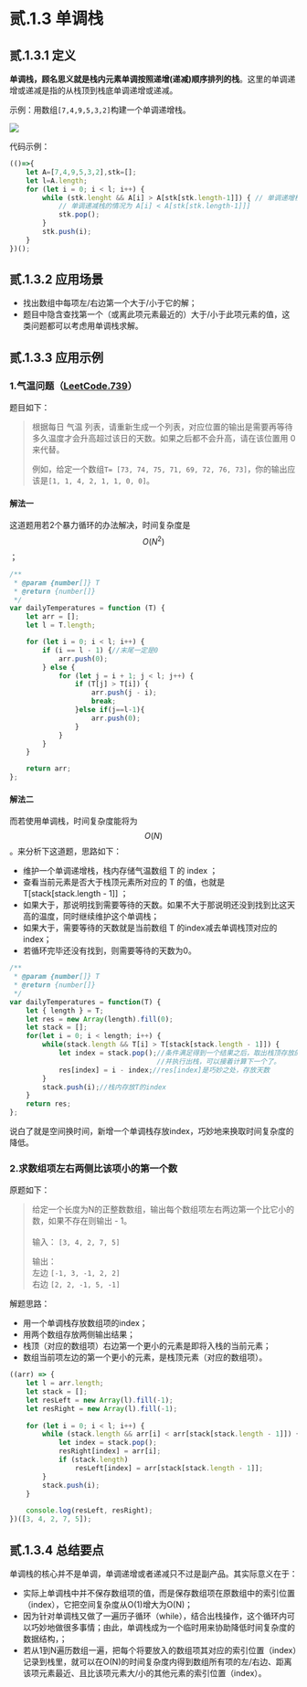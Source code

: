 # 贰.1.3 单调栈

## **贰.1.3.1 定义**

**单调栈，顾名思义就是栈内元素单调按照递增(递减)顺序排列的栈**。这里的单调递增或递减是指的从栈顶到栈底单调递增或递减。

示例：用数组`[7,4,9,5,3,2]`构建一个单调递增栈。

![](../.gitbook/assets/monotone-stack.gif)

代码示例：

```javascript
(()=>{
    let A=[7,4,9,5,3,2],stk=[];
    let l=A.length;
    for (let i = 0; i < l; i++) {
        while (stk.lenght && A[i] > A[stk[stk.length-1]]) { // 单调递增栈
            // 单调递减栈的情况为 A[i] < A[stk[stk.length-1]]]
            stk.pop();
        }
        stk.push(i);
    }
})();
```

## 贰.1.3.2 应用场景

* 找出数组中每项左/右边第一个大于/小于它的解；
* 题目中隐含查找第一个（或离此项元素最近的）大于/小于此项元素的值，这类问题都可以考虑用单调栈求解。

## 贰.1.3.3 应用示例

### 1.气温问题（[LeetCode.739](https://leetcode-cn.com/problems/daily-temperatures/)）

题目如下：

> 根据每日 气温 列表，请重新生成一个列表，对应位置的输出是需要再等待多久温度才会升高超过该日的天数。如果之后都不会升高，请在该位置用 0 来代替。
>
> 例如，给定一个数组`T= [73, 74, 75, 71, 69, 72, 76, 73]`，你的输出应该是`[1, 1, 4, 2, 1, 1, 0, 0]`。

#### 解法一

这道题用若2个暴力循环的办法解决，时间复杂度是 $$O(N^2)$$ ；

```javascript
/**
 * @param {number[]} T
 * @return {number[]}
 */
var dailyTemperatures = function (T) {
    let arr = [];
    let l = T.length;

    for (let i = 0; i < l; i++) {
        if (i == l - 1) {//末尾一定是0
            arr.push(0);
        } else {
            for (let j = i + 1; j < l; j++) {
                if (T[j] > T[i]) {
                    arr.push(j - i);
                    break;
                }else if(j==l-1){
                    arr.push(0);
                }
            }
        }
    }

    return arr;
};
```

#### 解法二

而若使用单调栈，时间复杂度能将为 $$O(N)$$ 。来分析下这道题，思路如下：

* 维护一个单调递增栈，栈内存储气温数组 T 的 index ；
* 查看当前元素是否大于栈顶元素所对应的 T 的值，也就是 T\[stack\[stack.length - 1]] ；
* 如果大于，那说明找到需要等待的天数。如果不大于那说明还没到找到比这天高的温度，同时继续维护这个单调栈；
* 如果大于，需要等待的天数就是当前数组 T 的index减去单调栈顶对应的index；
* 若循环完毕还没有找到，则需要等待的天数为0。

```javascript
/**
 * @param {number[]} T
 * @return {number[]}
 */
var dailyTemperatures = function(T) {
    let { length } = T;
    let res = new Array(length).fill(0);
    let stack = [];
    for(let i = 0; i < length; i++) {
        while(stack.length && T[i] > T[stack[stack.length - 1]]) {
            let index = stack.pop();//条件满足得到一个结果之后，取出栈顶存放的index
                                    //并执行出栈，可以接着计算下一个了。
            res[index] = i - index;//res[index]是巧妙之处，存放天数
        }
        stack.push(i);//栈内存放T的index
    }
    return res;
};
```

说白了就是空间换时间，新增一个单调栈存放index，巧妙地来换取时间复杂度的降低。

### 2.求数组项左右两侧比该项小的第一个数

原题如下：

> 给定一个长度为N的正整数数组，输出每个数组项左右两边第一个比它小的数，如果不存在则输出 - 1。 \
> \
> &#x20;输入： `[3, 4, 2, 7, 5]`
>
> &#x20;输出： \
> 左边 `[-1, 3, -1, 2, 2]` \
> 右边 `[2, 2, -1, 5, -1]`

解题思路：

* 用一个单调栈存放数组项的index；
* 用两个数组存放两侧输出结果；
* 栈顶（对应的数组项）右边第一个更小的元素是即将入栈的当前元素；
* 数组当前项左边的第一个更小的元素，是栈顶元素（对应的数组项）。

```javascript
((arr) => {
    let l = arr.length;
    let stack = [];
    let resLeft = new Array(l).fill(-1);
    let resRight = new Array(l).fill(-1);
    
    for (let i = 0; i < l; i++) {
        while (stack.length && arr[i] < arr[stack[stack.length - 1]]) {
            let index = stack.pop();
            resRight[index] = arr[i];
            if (stack.length)
                resLeft[index] = arr[stack[stack.length - 1]];
        }
        stack.push(i);
    }
    
    console.log(resLeft, resRight);
})([3, 4, 2, 7, 5]);
```

## 贰.1.3.4 总结要点

单调栈的核心并不是单调，单调递增或者递减只不过是副产品。其实际意义在于：

* 实际上单调栈中并不保存数组项的值，而是保存数组项在原数组中的索引位置（index），它把空间复杂度从O(1)增大为O(N)；
* 因为针对单调栈又做了一遍历子循环（while），结合出栈操作，这个循环内可以巧妙地做很多事情；由此，单调栈成为一个临时用来协助降低时间复杂度的数据结构，；
* 若从1到N遍历数组一遍，把每个将要放入的数组项其对应的索引位置（index）记录到栈里，就可以在O(N)的时间复杂度内得到数组所有项的左/右边、距离该项元素最近、且比该项元素大/小的其他元素的索引位置（index）。
